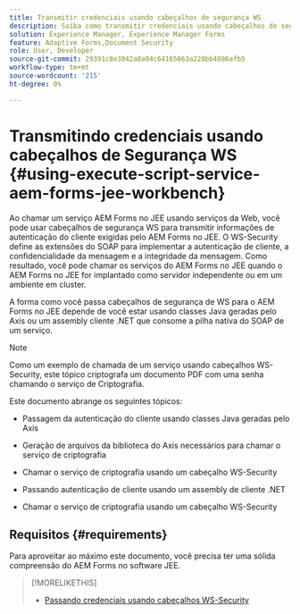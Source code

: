 ```yaml
---
title: Transmitir credenciais usando cabeçalhos de segurança WS
description: Saiba como transmitir credenciais usando cabeçalhos de segurança WS
solution: Experience Manager, Experience Manager Forms
feature: Adaptive Forms,Document Security
role: User, Developer
source-git-commit: 29391c8e3042a8a04c64165663a228bb4886afb5
workflow-type: tm+mt
source-wordcount: '215'
ht-degree: 0%

---
```


# Transmitindo credenciais usando cabeçalhos de Segurança WS {#using-execute-script-service-aem-forms-jee-workbench}

Ao chamar um serviço AEM Forms no JEE usando serviços da Web, você pode usar cabeçalhos de segurança WS para transmitir informações de autenticação do cliente exigidas pelo AEM Forms no JEE. O WS-Security define as extensões do SOAP para implementar a autenticação de cliente, a confidencialidade da mensagem e a integridade da mensagem. Como resultado, você pode chamar os serviços do AEM Forms no JEE quando o AEM Forms no JEE for implantado como servidor independente ou em um ambiente em cluster.

A forma como você passa cabeçalhos de segurança de WS para o AEM Forms no JEE depende de você estar usando classes Java geradas pelo Axis ou um assembly cliente .NET que consome a pilha nativa do SOAP de um serviço.

>[!NOTE]
>
>Como um exemplo de chamada de um serviço usando cabeçalhos WS-Security, este tópico criptografa um documento PDF com uma senha chamando o serviço de Criptografia.

Este documento abrange os seguintes tópicos:

* Passagem da autenticação do cliente usando classes Java geradas pelo Axis

* Geração de arquivos da biblioteca do Axis necessários para chamar o serviço de criptografia

* Chamar o serviço de criptografia usando um cabeçalho WS-Security

* Passando autenticação de cliente usando um assembly de cliente .NET

* Chamar o serviço de criptografia usando um cabeçalho WS-Security


## Requisitos {#requirements}

Para aproveitar ao máximo este documento, você precisa ter uma sólida compreensão do AEM Forms no software JEE.

>[!MORELIKETHIS]
>
>* [Passando credenciais usando cabeçalhos WS-Security](assets/passing-credentials-using-ws-security-headers.pdf)
